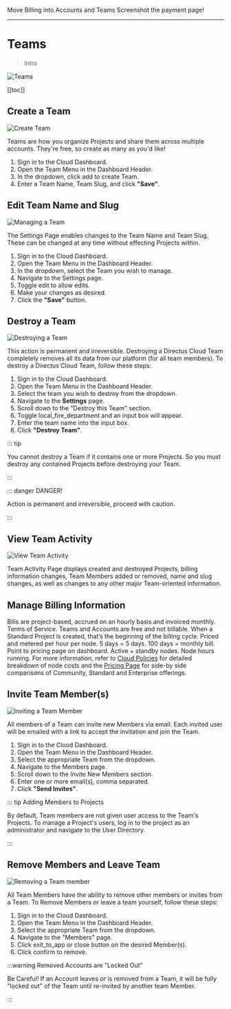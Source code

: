 Move Billing into Accounts and Teams Screenshot the payment page!

---

# Teams

> Intro

![Teams](images.webp)

[[toc]]

## Create a Team

![Create Team](https://cdn.directus.io/docs/v9/cloud/accounts-and-teams/accounts-and-teams-20220228A/creating-a-team-20220225A.webp)

Teams are how you organize Projects and share them across multiple accounts. They're free, so create as many as you'd
like!

1. Sign in to the Cloud Dashboard.
2. Open the Team Menu in the Dashboard Header.
3. In the dropdown, click <span mi icon prmry>add</span> to create Team.
4. Enter a Team Name, Team Slug, and click **"Save"**.

## Edit Team Name and Slug

![Managing a Team](https://cdn.directus.io/docs/v9/cloud/accounts-and-teams/accounts-and-teams-20220228A/managing-a-team-20220225A.webp)

The Settings Page enables changes to the Team Name and Team Slug. These can be changed at any time without effecting
Projects within.

1. Sign in to the Cloud Dashboard.
2. Open the Team Menu in the Dashboard Header.
3. In the dropdown, select the Team you wish to manage.
4. Navigate to the Settings page.
5. Toggle <span mi icon prmry>edit</span> to allow edits.
6. Make your changes as desired.
7. Click the **"Save"** button.

## Destroy a Team

![Destroying a Team](https://cdn.directus.io/docs/v9/cloud/accounts-and-teams/accounts-and-teams-20220228A/destroy-a-team-20220225A.webp)

This action is permanent and irreversible. Destroying a Directus Cloud Team completely removes all its data from our
platform (for all team members). To destroy a Directus Cloud Team, follow these steps:

1. Sign in to the Cloud Dashboard.
2. Open the Team Menu in the Dashboard Header.
3. Select the team you wish to destroy from the dropdown.
4. Navigate to the **Settings** page.
5. Scroll down to the "Destroy this Team" section.
6. Toggle <span mi icon dngr>local_fire_department</span> and an input box will appear.
7. Enter the team name into the input box.
8. Click **"Destroy Team"**.

::: tip

You cannot destroy a Team if it contains one or more Projects. So you must destroy any contained Projects before
destroying your Team.

:::

::: danger DANGER!

Action is permanent and irreversible, proceed with caution.

:::

## View Team Activity

![View Team Activity](image.webp)

Team Activity Page displays created and destroyed Projects, billing information changes, Team Members added or removed,
name and slug changes, as well as changes to any other major Team-oriented information.

## Manage Billing Information

Bills are project-based, accrued on an hourly basis and invoiced monthly. Terms of Service. Teams and Accounts are free
and not billable. When a Standard Project is created, that’s the beginning of the billing cycle. Priced and metered per
hour per node. 5 days = 5 days. 100 days = monthly bill. Point to pricing page on dashboard. Active + standby nodes.
Node hours running. For more information, refer to [Cloud Policies](https://directus.io/cloud-policies/#) for detailed
breakdown of node costs and the [Pricing Page](https://directus.io/pricing/) for side-by side comparisons of Community,
Standard and Enterprise offerings.

## Invite Team Member(s)

![Inviting a Team Member](https://cdn.directus.io/docs/v9/cloud/accounts-and-teams/accounts-and-teams-20220228A/inviting-a-team-member-20220225A.webp)

All members of a Team can invite new Members via email. Each invited user will be emailed with a link to accept the
invitation and join the Team.

1. Sign in to the Cloud Dashboard.
2. Open the Team Menu in the Dashboard Header.
3. Select the appropriate Team from the dropdown.
4. Navigate to the Members page.
5. Scroll down to the Invite New Members section.
6. Enter one or more email(s), comma separated.
7. Click **"Send Invites"**.

::: tip Adding Members to Projects

By default, Team members are not given user access to the Team's Projects. To manage a Project's users, log in to the
project as an administrator and navigate to the User Directory.

:::

## Remove Members and Leave Team

![Removing a Team member](https://cdn.directus.io/docs/v9/cloud/accounts-and-teams/accounts-and-teams-20220228A/leaving-a-team-20220225A.webp)

All Team Members have the ability to remove other members or invites from a Team. To Remove Members or leave a team
yourself, follow these steps:

1. Sign in to the Cloud Dashboard.
2. Open the Team Menu in the Dashboard Header.
3. Select the appropriate Team from the dropdown.
4. Navigate to the "Members" page.
5. Click <span mi icon>exit_to_app</span> or <span icon>close</span> button on the desired Member(s).
6. Click confirm to remove.

:::warning Removed Accounts are "Locked Out"

Be Careful! If an Account leaves or is removed from a Team, it will be fully "locked out" of the Team until re-invited
by another team Member.

:::

